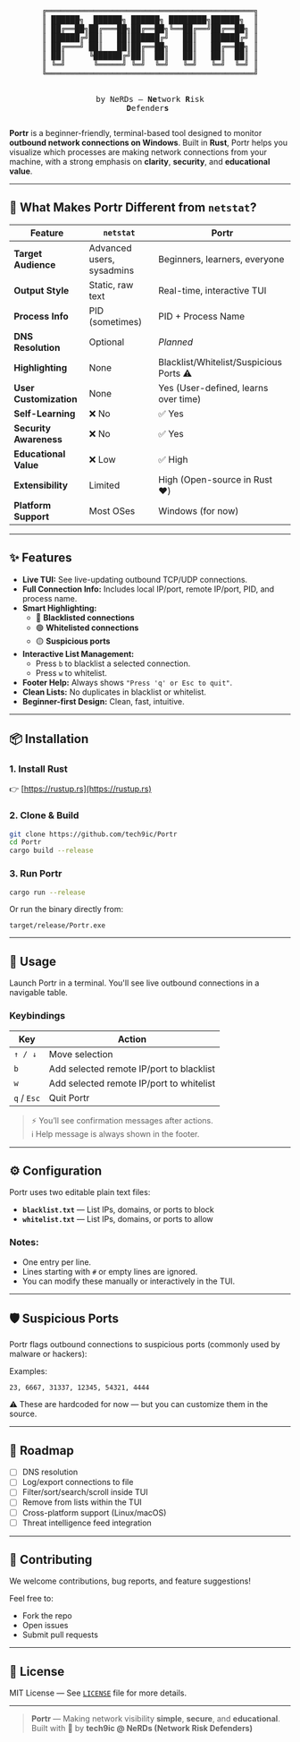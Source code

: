<div align="center">
<pre>
╔════════════════════════════════════════════╗
║ ██████╗  ██████╗ ██████╗ ████████╗██████╗  ║
║ ██╔══██╗██╔═══██╗██╔══██╗╚══██╔══╝██╔══██╗ ║
║ ██████╔╝██║   ██║██████╔╝   ██║   ██████╔╝ ║
║ ██╔═══╝ ██║   ██║██╔══██╗   ██║   ██╔══██╗ ║
║ ██║     ╚██████╔╝██║  ██║   ██║   ██║  ██║ ║
║ ╚═╝      ╚═════╝ ╚═╝  ╚═╝   ╚═╝   ╚═╝  ╚═╝ ║
╚════════════════════════════════════════════╝

   by NeRDs — **Ne**twork **R**isk **D**efender**s**
</pre>
</div>


**Portr** is a beginner-friendly, terminal-based tool designed to monitor **outbound network connections on Windows**. Built in **Rust**, Portr helps you visualize which processes are making network connections from your machine, with a strong emphasis on **clarity**, **security**, and **educational value**.

---

## 🚦 What Makes Portr Different from `netstat`?

| Feature                | `netstat`                 | **Portr**                               |
| ---------------------- | ------------------------- | --------------------------------------- |
| **Target Audience**    | Advanced users, sysadmins | Beginners, learners, everyone           |
| **Output Style**       | Static, raw text          | Real-time, interactive TUI              |
| **Process Info**       | PID (sometimes)           | PID + Process Name                      |
| **DNS Resolution**     | Optional                  | _Planned_                               |
| **Highlighting**       | None                      | Blacklist/Whitelist/Suspicious Ports ⚠️ |
| **User Customization** | None                      | Yes (User-defined, learns over time)    |
| **Self-Learning**      | ❌ No                     | ✅ Yes                                  |
| **Security Awareness** | ❌ No                     | ✅ Yes                                  |
| **Educational Value**  | ❌ Low                    | ✅ High                                 |
| **Extensibility**      | Limited                   | High (Open-source in Rust ❤️)           |
| **Platform Support**   | Most OSes                 | Windows (for now)                       |

---

## ✨ Features

- **Live TUI:** See live-updating outbound TCP/UDP connections.
- **Full Connection Info:** Includes local IP/port, remote IP/port, PID, and process name.
- **Smart Highlighting:**
  - 🔴 **Blacklisted connections**
  - 🟢 **Whitelisted connections**
  - 🟡 **Suspicious ports**
- **Interactive List Management:**
  - Press `b` to blacklist a selected connection.
  - Press `w` to whitelist.
- **Footer Help:** Always shows `"Press 'q' or Esc to quit"`.
- **Clean Lists:** No duplicates in blacklist or whitelist.
- **Beginner-first Design:** Clean, fast, intuitive.

---

## 📦 Installation

### 1. Install Rust

👉 [https://rustup.rs](https://rustup.rs)

### 2. Clone & Build

```sh
git clone https://github.com/tech9ic/Portr
cd Portr
cargo build --release
```

### 3. Run Portr

```sh
cargo run --release
```

Or run the binary directly from:

```
target/release/Portr.exe
```

---

## 🚀 Usage

Launch Portr in a terminal. You'll see live outbound connections in a navigable table.

### Keybindings

| Key         | Action                                   |
| ----------- | ---------------------------------------- |
| `↑ / ↓`     | Move selection                           |
| `b`         | Add selected remote IP/port to blacklist |
| `w`         | Add selected remote IP/port to whitelist |
| `q` / `Esc` | Quit Portr                               |

> ⚡ You’ll see confirmation messages after actions.  
> ℹ️ Help message is always shown in the footer.

---

## ⚙️ Configuration

Portr uses two editable plain text files:

- **`blacklist.txt`** — List IPs, domains, or ports to block
- **`whitelist.txt`** — List IPs, domains, or ports to allow

### Notes:

- One entry per line.
- Lines starting with `#` or empty lines are ignored.
- You can modify these manually or interactively in the TUI.

---

## 🛡️ Suspicious Ports

Portr flags outbound connections to suspicious ports (commonly used by malware or hackers):

Examples:

```
23, 6667, 31337, 12345, 54321, 4444
```

⚠️ These are hardcoded for now — but you can customize them in the source.

---

## 📝 Roadmap

- [ ] DNS resolution
- [ ] Log/export connections to file
- [ ] Filter/sort/search/scroll inside TUI
- [ ] Remove from lists within the TUI
- [ ] Cross-platform support (Linux/macOS)
- [ ] Threat intelligence feed integration

---

## 🤝 Contributing

We welcome contributions, bug reports, and feature suggestions!

Feel free to:

- Fork the repo
- Open issues
- Submit pull requests

---

## 📄 License

MIT License — See [`LICENSE`](LICENSE) file for more details.

---

> **Portr** — Making network visibility **simple**, **secure**, and **educational**.  
> Built with 💛 by **tech9ic @ NeRDs (Network Risk Defenders)**
